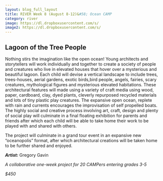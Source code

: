 ```yaml
---
layout: blog_full_layout
title: RIVER Week 8 (August 8-12)&#58; Ocean CAMP
category: river
image: https://dl.dropboxusercontent.com/s/
image2: https://dl.dropboxusercontent.com/s/
---
```


## Lagoon of the Tree People

Nothing stirs the imagination like the open ocean! Young architects and storytellers will work individually and together to create a society of people and creatures who live in elevated houses that hover over a mysterious and beautiful lagoon. Each child will devise a vertical landscape to include trees, trees-houses, aerial gardens, exotic birds,bird people, angels, fairies, scary creatures, mythological figures and mysterious elevated habitations. These architectural features will made using a variety of craft media using wood, paper, cardboard, clay, dyed plants, cleverly repurposed recycled materials and lots of tiny plastic play creatures. The expansive open ocean, replete with rain and currents encourages the improvisation of self propelled boats. The highly social and creative process involving art, craft, design and plenty of social play will culminate in a final floating exhibition for parents and friends after which each child will be able to take home their work to be played with and shared with others. 

 The project will culminate in a grand tour event in an expansive new “oceanopolis” format, after which architectural creations will be taken home to be further shared and enjoyed. 

**_Artist:_** Gregory Gavin

*A collaborative one-week project for 20 CAMPers entering grades 3-5*

_$450_
